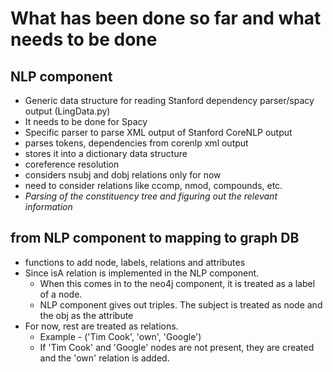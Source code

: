 # What has been done so far and what needs to be done

## NLP component
  - Generic data structure for reading Stanford dependency parser/spacy output (LingData.py)
  - It needs to be done for Spacy
  - Specific parser to parse XML output of Stanford CoreNLP output
  - parses tokens, dependencies from corenlp xml output
  - stores it into a dictionary data structure
  - coreference resolution
  - considers nsubj and dobj relations only for now
  - need to consider relations like ccomp, nmod, compounds, etc.
  - *Parsing of the constituency tree and figuring out the relevant information*

## from NLP component to mapping to graph DB
  - functions to add node, labels, relations and attributes
  - Since isA relation is implemented in the NLP component. 
    - When this comes in to the neo4j component, it is treated as a label of a node.
    - NLP component gives out triples. The subject is treated as node and the obj as the attribute
  - For now, rest are treated as relations. 
    - Example - ('Tim Cook', 'own', 'Google')
    - If 'Tim Cook' and  'Google' nodes are not present, they are created and the 'own' relation is added.
 
  
  

